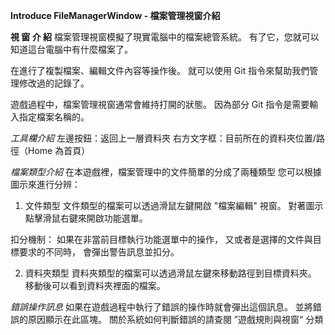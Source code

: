 **Introduce FileManagerWindow - 檔案管理視窗介紹**

**視 窗 介 紹**
檔案管理視窗模擬了現實電腦中的檔案總管系統。
有了它，您就可以知道這台電腦中有什麼檔案了。

在進行了複製檔案、編輯文件內容等操作後。
就可以使用 Git 指令來幫助我們管理修改過的記錄了。

遊戲過程中，檔案管理視窗通常會維持打開的狀態。
因為部分 Git 指令是需要輸入指定檔案名稱的。


*工具欄介紹*
左邊按鈕：返回上一層資料夾
右方文字框：目前所在的資料夾位置/路徑（Home 為首頁）

*檔案類型介紹*
在本遊戲裡，檔案管理中的文件簡單的分成了兩種類型
您可以根據圖示來進行分辨：

1. 文件類型
文件類型的檔案可以透過滑鼠左鍵開啟 "檔案編輯" 視窗。
對著圖示點擊滑鼠右鍵來開啟功能選單。

扣分機制：
如果在非當前目標執行功能選單中的操作，
又或者是選擇的文件與目標要求的不同時，
會彈出警告訊息並扣分。

2. 資料夾類型
資料夾類型的檔案可以透過滑鼠左鍵來移動路徑到目標資料夾。
移動後可以看到資料夾裡面的檔案。
 

*錯誤操作訊息*
如果在遊戲過程中執行了錯誤的操作時就會彈出這個訊息。
並將錯誤的原因顯示在此區塊。
關於系統如何判斷錯誤的請查閱 ”遊戲規則與視窗“ 分類

